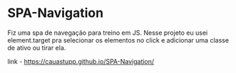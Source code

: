 # SPA-Navigation
Fiz uma spa de navegação para treino em JS.
Nesse projeto eu usei element.target pra selecionar os elementos no click e adicionar uma classe de ativo ou tirar ela.

link - https://cauastupp.github.io/SPA-Navigation/
